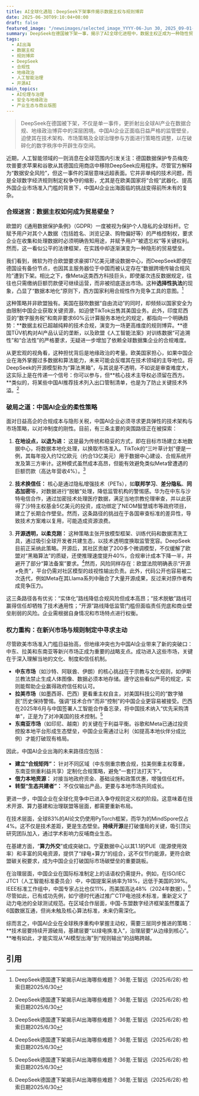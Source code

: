 ```yaml
---
title: AI全球化遇阻：DeepSeek下架事件揭示数据主权与规则博弈
date: 2025-06-30T09:10:04+08:00
draft: false
featured_image: "/newsimages/selected_image_YYYY-06-Jun 30, 2025_09-01-24-724.jpg"
summary: DeepSeek在德国被下架一事，揭示了AI全球化进程中，数据主权正成为一种隐性贸易壁垒，欧美国家正利用合规性规则重构市场准入门槛。面对挑战，中国AI企业正在探索在地设点、隐私增强技术和开源透明化等多元策略，并转向新兴市场寻找机遇，同时积极寻求在技术栈、算力基建和国际治理标准制定中获取更多话语权。
tags: 
  - AI出海
  - 数据主权
  - 规则博弈
  - DeepSeek
  - 合规性
  - 地缘政治
  - 人工智能治理
  - 开源AI
main_topics: 
  - AI伦理与治理
  - 安全与地缘政治
  - 产业生态与商业版图
---
```


> DeepSeek在德国被下架，不仅是单一事件，更折射出全球AI产业在数据合规、地缘政治博弈中的深层困境。中国AI企业正面临日益严格的监管壁垒，迫使其在技术架构、市场策略及全球治理参与方面进行策略性调整，以在破碎化的数字秩序中开辟生存空间。

近期，人工智能领域的一则消息在全球范围内引发关注：德国数据保护专员梅克·坎普要求苹果和谷歌从其德国应用商店中移除DeepSeek应用程序。尽管官方解释为“数据安全风险”，但这一事件的深层意味远超表面。它并非单纯的技术问题，而是全球数字经济规则制定权争夺的缩影，尤其是在欧美国家将“合规”武器化、提高外国企业市场准入门槛的背景下，中国AI企业出海面临的挑战变得前所未有的复杂。

### 合规迷宫：数据主权如何成为贸易壁垒？

欧盟的《通用数据保护条例》（GDPR）一度被视为保护个人隐私的全球标杆。它赋予用户对其个人数据（包括姓名、浏览记录、购物偏好等）的严格控制权，要求企业在收集和处理数据时必须明确告知用途，并赋予用户“被遗忘权”等关键权利。然而，这一看似公平的法律框架，在实践中却逐渐演变为一种隐形的贸易壁垒。

我们看到，微软为符合欧盟要求豪掷17亿美元建设数据中心，而DeepSeek即便在德国设有备份节点，也因其主服务器位于中国而被认定存在“数据跨境传输合规风险”遭到下架。相比之下，像Meta这类西方科技巨头，即使屡次违反数据规定，往往也只需缴纳巨额罚款便可继续运营，而非被彻底逐出市场。这种**选择性执法**的现象，凸显了“数据本地化”原则下，西方国家利用合规性作为竞争工具的意图。[^1]

这种策略并非欧盟独有。美国在鼓吹数据“自由流动”的同时，却频频以国家安全为由限制中国企业获取关键资源，如迫使TikTok出售其美国业务。此外，印度尼西亚的“数字服务税”和南非要求60%云计算服务本地化的规定，都指向一个明确趋势：**数据主权已超越纯粹的技术合规，演变为一场更高维度的规则博弈。**德国TÜV机构对AI产品认证的垄断，以及欧盟《人工智能法案》对训练数据“可追溯性”和“合法性”的严格要求，无疑进一步增加了依赖全球数据集企业的合规难度。

从更宏观的视角看，这种担忧背后是地缘政治的考量。欧美国家担心，如果中国企业在海外掌握过多数据和算法能力，未来可能会反噬其在技术领域的主导地位。将DeepSeek的开源模型称为“算法黑箱”，与其说是不透明，不如说是审查难度大，这实际上是在传递一个信号：你可以参与，但**核心技术主导权必须留在西方。**类似的，将某些中国AI推荐技术列入出口管制清单，也是为了防止关键技术外溢。[^1]

### 破局之道：中国AI企业的柔性策略

面对日益高企的合规成本与隐形关税，中国AI企业必须寻求更具弹性的技术架构与市场策略，以对冲制度的刚性。目前，有三条主要的突围路径正在被探索：

1.  **在地设点，以退为进：** 这是最为传统和稳妥的方式，即在目标市场建立本地数据中心，将数据本地化处理，以换取市场准入。TikTok的“三叶草计划”便是一例，其每年投入约12亿欧元（约合13亿美元）用于数据中心建设、合规系统开发及第三方审计。这种模式虽然成本高昂，但能有效避免类似Meta曾遭遇的巨额罚款（高达年营收4%）。[^1]

2.  **技术换信任：** 核心是通过隐私增强技术（PETs），如**联邦学习**、**差分隐私**、**同态加密**等，对数据进行“脱敏”处理，降低监管机构的警惕感。华为在中东与沙特电信合作，通过加密技术处理医疗数据，满足当地宗教伦理审查，并以此获得了沙特主权基金5亿美元的投资，成功绑定了NEOM智慧城市等政府项目，建立了长期合作壁垒。然而，这条路径的挑战在于各国审查标准的差异性，导致技术方案难以复用，可能造成资源浪费。

3.  **开源透明，以柔克刚：** 这种策略主张开放模型框架、训练代码和数据清洗工具，通过吸引全球开发者共建生态，以技术透明度换取监管宽容。DeepSeek目前正采纳此策略。开源后，其社区贡献了200多个微调模型，不仅缓解了欧盟对“黑箱算法”的质疑，还使推理速度提升40%，合规审计成本下降一半，并避开了部分“算法备案”要求。[^1]然而，风险同样存在：欧盟法院明确表示“开源≠免责”，平台仍需对社区模型的歧视性输出负责。此外，代码公开也容易被二次迭代，例如Meta在其Llama系列中融合了大量开源成果，反过来对原作者构成竞争压力。

这三条路径各有优劣：“实体化”路线降低合规风险但成本高昂；“技术脱敏”路线可赢得信任却牺牲了技术通用性；“开源”路线降低监管门槛但面临责任兜底和商业壁垒削弱的风险。企业需根据自身情况和市场特点进行权衡。

### 权力重构：在新兴市场与规则制定中寻求主动

尽管欧美市场准入门槛日益抬高，但地缘冲突也为中国AI企业带来了新的突破口：中东、拉美和东南亚等新兴市场正成为重要的战略支点。成功进入这些市场，关键在于深入理解当地的文化、制度和信任机制。

*   **中东市场**（如沙特、阿联酋、伊朗）的核心挑战在于宗教与文化规则，如伊斯兰教法禁止生成人体图像、数据必须本地存储。遵守这些看似严苛的规定，实则能帮助企业赢得政府信任和认可。
*   **拉美市场**（如墨西哥、巴西）更看重主权自主，对美国科技公司的“数字殖民”历史保持警惕。强调“技术合作”而非“控制”的中国企业更容易被接受。巴西在2025年6月与中国签署人工智能合作备忘录，将中国技术纳入“优先采购清单”，正是为了对冲美国的技术控制。[^1]
*   **东南亚市场**（如印尼、越南）的关键在于利益平衡。谷歌和Meta已通过投资控股本地平台形成生态壁垒，中国企业需通过让利（如提高本地伙伴分成比例）才能打破现有格局。

因此，中国AI企业出海的未来路径应包括：

*   **建立“合规矩阵”：** 针对不同区域（中东侧重宗教合规，拉美侧重主权尊重，东南亚侧重利益共享）定制化合规策略，避免“一套打法打天下”。
*   **借力本地资源：** 对接当地政府资金、基础设施和政策优惠，增强信任杠杆。
*   **转型“生态共建者”：** 不仅仅输出产品，更要与本地市场共同成长。

更进一步，中国企业在全球化竞争中已进入争夺规则定义权的阶段。这意味着在技术开源、算力基建和治理联盟等层面，都需要重新布局。

在技术层面，全球83%的AI论文仍使用PyTorch框架，而华为的MindSpore仅占4%。这不仅是技术差距，更是生态壁垒。**持续开源**是打破僵局的关键，吸引顶尖研究团队加入，通过学术影响力反哺商业生态。

在基建方面，“**算力外交**”或成突破口。宁夏数据中心以其1.1的PUE（能源使用效率）和丰富的风电资源，提供了“绿电+算力”的组合，这不仅节约能源，更符合欧盟碳关税要求，成为中国企业打破国际市场碳壁垒的重要跳板。

在治理层面，中国企业在国际标准制定上的话语权仍需提升。例如，在ISO/IEC JTC1（人工智能标准委员会）中，中国提案采纳率为18%，远低于美国的39%。IEEE标准工作组中，中国专家占比也仅11%，而美国高达48%（2024年数据）。[^1]尽管如此，已有成功先例，如宁德时代通过推广CTP电池技术标准，重新定义了动力电池的全球测试规范。在区域合作层面，中国-东盟数字经济框架虽然覆盖了6国数据互通，但尚未触及核心算法标准，未来仍需深化。

综而言之，中国AI企业在全球秩序重构中掌握主动权，需要三层同步推进的策略：**技术层要持续开源破局，基建层要“以绿电换准入”，治理层要“从边缘到核心”。**唯有如此，才能实现从“AI模型出海”到“规则输出”的战略跨越。

## 引用

[^1]: DeepSeek德国遭下架揭示AI出海哪些难题？·36氪·王智远（2025/6/28）·检索日期2025/6/30
[^2]: DeepSeek德国遭下架揭示AI出海哪些难题？·腾讯新闻（2025/6/28）·检索日期2025/6/30
[^3]: 智远同学·知乎·王智远（2025/6/28）·检索日期2025/6/30
